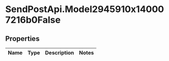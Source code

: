 # SendPostApi.Model2945910x140007216b0False

## Properties
Name | Type | Description | Notes
------------ | ------------- | ------------- | -------------


